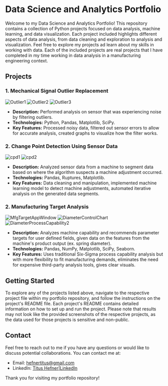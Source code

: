 # Data Science and Analytics Portfolio

Welcome to my Data Science and Analytics Portfolio! This repository contains a collection of Python projects focused on data analysis, machine learning, and data visualization. Each project included highlights different aspects of data analysis, from data cleaning and exploration to analysis and visualization. Feel free to explore my projects ad learn about my skills in working with data. Each of the included projects are real projects that I have completed in my time working in data analysis in a manufacturing engineering context.

## Projects

### 1. Mechanical Signal Outlier Replacement 
![Outlier1](https://github.com/TitusHefner/Portfolio/assets/141271376/b4a00806-0c87-4ace-bb72-e0471ac6a2bc)
![Outlier2](https://github.com/TitusHefner/Portfolio/assets/141271376/afa113ae-1e3e-475e-8be7-75d191d6fe71)
![Outlier3](https://github.com/TitusHefner/Portfolio/assets/141271376/9952d225-2a6f-4d3a-98eb-97e2cfac1100)

- **Description:** Performed analysis on sensor that was experiencing noise by filtering outliers.
- **Technologies:** Python, Pandas, Matplotlib, SciPy.
- **Key Features:** Processed noisy data, filtered out sensor errors to allow for accurate analysis, created graphs to visualize how the filter works.

### 2. Change Point Detection Using Sensor Data
![cpd1](https://github.com/TitusHefner/Portfolio/assets/141271376/c5313864-acbe-4209-a776-2dc7b7de1033)
![cpd2](https://github.com/TitusHefner/Portfolio/assets/141271376/b92c7e58-a8b0-42d1-9209-b6a07ad6666d)
- **Description:** Analyzed sensor data from a machine to segment data based on where the algorithm suspects a machine adjustment occurred.
- **Technologies:** Pandas, Ruptures, Matplotlib.
- **Key Features:** Data cleaning and manipulation, implemented machine learning model to detect machine adjustments, automated iterative analysis on the generated data segments.

### 2. Manufacturing Target Analysis
![MfgTargetAppWindow](https://github.com/TitusHefner/Portfolio/assets/141271376/4732bb11-50d6-4f59-8e95-a701ab6a0e05)
![DiameterControlChart](https://github.com/TitusHefner/Portfolio/assets/141271376/073a2267-28a4-4fd2-baea-48846e5d1a3c)
![DiameterProcessCapability2](https://github.com/TitusHefner/Portfolio/assets/141271376/9c91c32a-b786-44c4-9a59-b723c8c23d5e)

- **Description:** Analyzes machine capability and recommends parameter targets for user defined fields, given data on the features from the machine's product output (ex. spring diameter).
- **Technologies:** Pandas, NumPy, Matplotlib, SciPy, Seaborn.
- **Key Features:** Uses traditional Six-Sigma process capability analysis but with more flexibility to fit manufacturing demands, eliminates the need for expensive third-party analysis tools, gives clear visuals. 


## Getting Started

To explore any of the projects listed above, navigate to the respective project file within my portfolio repository, and follow the instructions on the project's README file. Each project's README contains detailed information on how to set up and run the project. Please note that results may not look like the provided screenshots of the respective projects, as the data used for those projects is sensitive and non-public.

## Contact

Feel free to reach out to me if you have any questions or would like to discuss potential collaborations. You can contact me at:
- Email: hefnertitus@gmail.com
- LinkedIn: [Titus Hefner|LinkedIn](www.linkedin.com/in/titus-hefner-19622124b)

Thank you for visiting my portfolio repository!
